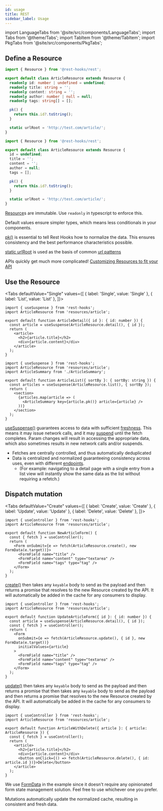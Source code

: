```yaml
---
id: usage
title: REST
sidebar_label: Usage
---
```

<head>
  <title>Using REST APIs with Rest Hooks</title>
</head>

import LanguageTabs from '@site/src/components/LanguageTabs';
import Tabs from '@theme/Tabs';
import TabItem from '@theme/TabItem';
import PkgTabs from '@site/src/components/PkgTabs';

<PkgTabs pkgs="@rest-hooks/rest" />

## Define a Resource

<LanguageTabs>

```typescript title="resources/article.ts"
import { Resource } from '@rest-hooks/rest';

export default class ArticleResource extends Resource {
  readonly id: number | undefined = undefined;
  readonly title: string = '';
  readonly content: string = '';
  readonly author: number | null = null;
  readonly tags: string[] = [];

  pk() {
    return this.id?.toString();
  }

  static urlRoot = 'http://test.com/article/';
}
```

```js title="resources/article.js"
import { Resource } from '@rest-hooks/rest';

export default class ArticleResource extends Resource {
  id = undefined;
  title = '';
  content = '';
  author = null;
  tags = [];

  pk() {
    return this.id?.toString();
  }

  static urlRoot = 'http://test.com/article/';
}
```

</LanguageTabs>

[Resource](./api/Resource.md)s are immutable. Use `readonly` in typescript to enforce this.

Default values ensure simpler types, which means less conditionals in your components.

[pk()](./api/Resource.md#pk) is essential to tell Rest Hooks how to normalize the data. This ensures consistency
and the best performance characteristics possible.

[static urlRoot](./api/Resource.md#urlRoot) is used as the basis of common [url patterns](./guides/url.md)

APIs quickly get much more complicated! [Customizing Resources to fit your API](./guides/extending-endpoints.md)

## Use the Resource

<Tabs
defaultValue="Single"
values={[
{ label: 'Single', value: 'Single' },
{ label: 'List', value: 'List' },
]}>
<TabItem value="Single">

```tsx
import { useSuspense } from 'rest-hooks';
import ArticleResource from 'resources/article';

export default function ArticleDetail({ id }: { id: number }) {
  const article = useSuspense(ArticleResource.detail(), { id });
  return (
    <article>
      <h2>{article.title}</h2>
      <div>{article.content}</div>
    </article>
  );
}
```

</TabItem>
<TabItem value="List">

```tsx
import { useSuspense } from 'rest-hooks';
import ArticleResource from 'resources/article';
import ArticleSummary from './ArticleSummary';

export default function ArticleList({ sortBy }: { sortBy: string }) {
  const articles = useSuspense(ArticleResource.list(), { sortBy });
  return (
    <section>
      {articles.map(article => (
        <ArticleSummary key={article.pk()} article={article} />
      ))}
    </section>
  );
}
```

</TabItem>
</Tabs>

[useSuspense()](/docs/api/useSuspense) guarantees access to data with sufficient [freshness](/docs/api/Endpoint#dataexpirylength).
This means it may issue network calls, and it may [suspend](/docs/getting-started/data-dependency#async-fallbacks) until the fetch completes.
Param changes will result in accessing the appropriate data, which also sometimes results in new network calls and/or
suspends.

- Fetches are centrally controlled, and thus automatically deduplicated
- Data is centralized and normalized guaranteeing consistency across uses, even with different [endpoints](/docs/api/Endpoint).
  - (For example: navigating to a detail page with a single entry from a list view will instantly show the same data as the list without
    requiring a refetch.)

## Dispatch mutation

<Tabs
defaultValue="Create"
values={[
{ label: 'Create', value: 'Create' },
{ label: 'Update', value: 'Update' },
{ label: 'Delete', value: 'Delete' },
]}>
<TabItem value="Create">

```tsx title="article.tsx"
import { useController } from 'rest-hooks';
import ArticleResource from 'resources/article';

export default function NewArticleForm() {
  const { fetch } = useController();
  return (
    <Form onSubmit={e => fetch(ArticleResource.create(), new FormData(e.target))}>
      <FormField name="title" />
      <FormField name="content" type="textarea" />
      <FormField name="tags" type="tag" />
    </Form>
  );
}
```

[create()](./api/Resource.md#create) then takes any `keyable` body to send as the payload and then returns a promise that
resolves to the new Resource created by the API. It will automatically be added in the cache for any consumers to display.

</TabItem>
<TabItem value="Update">

```tsx title="article.tsx"
import { useController } from 'rest-hooks';
import ArticleResource from 'resources/article';

export default function UpdateArticleForm({ id }: { id: number }) {
  const article = useSuspense(ArticleResource.detail(), { id });
  const { fetch } = useController();
  return (
    <Form
      onSubmit={e => fetch(ArticleResource.update(), { id }, new FormData(e.target))}
      initialValues={article}
    >
      <FormField name="title" />
      <FormField name="content" type="textarea" />
      <FormField name="tags" type="tag" />
    </Form>
  );
}
```

[update()](./api/Resource.md#update) then takes any `keyable` body to send as the payload and then returns a promise that
 then takes any `keyable` body to send as the payload and then returns a promise that
resolves to the new Resource created by the API. It will automatically be added in the cache for any consumers to display.

</TabItem>
<TabItem value="Delete">

```tsx title="article.tsx"
import { useController } from 'rest-hooks';
import ArticleResource from 'resources/article';

export default function ArticleWithDelete({ article }: { article: ArticleResource }) {
  const { fetch } = useController();
  return (
    <article>
      <h2>{article.title}</h2>
      <div>{article.content}</div>
      <button onClick={() => fetch(ArticleResource.delete(), { id: article.id })}>Delete</button>
    </article>
  );
}
```

</TabItem>
</Tabs>

We use [FormData](https://developer.mozilla.org/en-US/docs/Web/API/FormData/FormData) in
the example since it doesn't require any opinionated form state management solution.
Feel free to use whichever one you prefer.

Mutations automatically update the normalized cache, resulting in consistent and fresh data.
